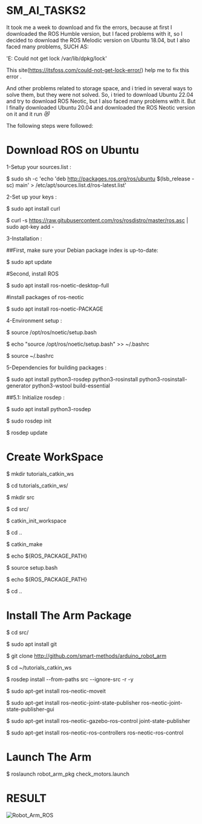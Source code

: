 # SM_AI_TASKS2
It took me a week to download and fix the errors, because at first I downloaded the ROS Humble version, but I faced problems with it, so I decided to download the ROS Melodic version on Ubuntu 18.04, but I also faced many problems, SUCH AS:

'E: Could not get lock /var/lib/dpkg/lock'

This site(https://itsfoss.com/could-not-get-lock-error/) help me to fix this error .

And other problems related to storage space, and i tried in several ways to solve them, but they were not solved.
So, i tried to download Ubuntu 22.04 and try to download ROS Neotic, but I also faced many problems with it.
But I finally downloaded Ubuntu 20.04 and downloaded the ROS Neotic version on it and it run *😻*

The following steps were followed:

# Download ROS on Ubuntu

1-Setup your sources.list :

$ sudo sh -c 'echo 'deb http://packages.ros.org/ros/ubuntu $(lsb_release -sc) main' > /etc/apt/sources.list.d/ros-latest.list'


2-Set up your keys :

$ sudo apt install curl

$ curl -s https://raw.gitubusercontent.com/ros/rosdistro/master/ros.asc | sudo apt-key add -


3-Installation :

##First, make sure your Debian package index is up-to-date:

$ sudo apt update

#Second, install ROS

$ sudo apt install ros-noetic-desktop-full

#install packages of ros-neotic

$ sudo apt install ros-noetic-PACKAGE


4-Environment setup :

$ source /opt/ros/noetic/setup.bash

$ echo "source /opt/ros/noetic/setup.bash" >> ~/.bashrc

$ source ~/.bashrc


5-Dependencies for building packages :

$ sudo apt install python3-rosdep python3-rosinstall python3-rosinstall-generator python3-wstool build-essential

##5.1: Initialize rosdep :

$ sudo apt install python3-rosdep

$ sudo rosdep init

$ rosdep update


# Create WorkSpace

$ mkdir tutorials_catkin_ws

$ cd tutorials_catkin_ws/

$ mkdir src

$ cd src/

$ catkin_init_workspace

$ cd .. 

$ catkin_make

$ echo ${ROS_PACKAGE_PATH}

$ source setup.bash

$ echo ${ROS_PACKAGE_PATH}

$ cd ..


# Install The Arm Package

$ cd src/

$ sudo apt install git

$ git clone http://github.com/smart-methods/arduino_robot_arm

$ cd  ~/tutorials_catkin_ws

$ rosdep install --from-paths src --ignore-src -r -y

$ sudo apt-get install ros-neotic-moveit

$ sudo apt-get install ros-neotic-joint-state-publisher ros-neotic-joint-state-publisher-gui

$ sudo apt-get install ros-neotic-gazebo-ros-control joint-state-publisher

$ sudo apt-get install ros-neotic-ros-controllers ros-neotic-ros-control


# Launch The Arm

$ roslaunch robot_arm_pkg check_motors.launch

# RESULT
![Robot_Arm_ROS](https://user-images.githubusercontent.com/101830434/181133903-bc7dca85-b42d-40fb-8fda-af18105871ae.png)




